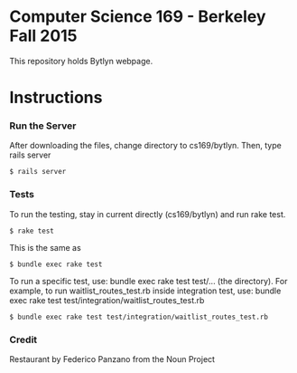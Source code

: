 # Computer Science 169 - Berkeley Fall 2015

This repository holds Bytlyn webpage.



# Instructions

### Run the Server
After downloading the files, change directory to cs169/bytlyn. Then, type rails server
```
$ rails server
```

### Tests
To run the testing, stay in current directly (cs169/bytlyn) and run rake test.
```
$ rake test
```

This is the same as 
```
$ bundle exec rake test
```


To run a specific test, use: bundle exec rake test test/... (the directory). For example, to run waitlist_routes_test.rb inside integration test, use: bundle exec rake test test/integration/waitlist_routes_test.rb

```
$ bundle exec rake test test/integration/waitlist_routes_test.rb
```

### Credit

<icon> Restaurant by Federico Panzano from the Noun Project
